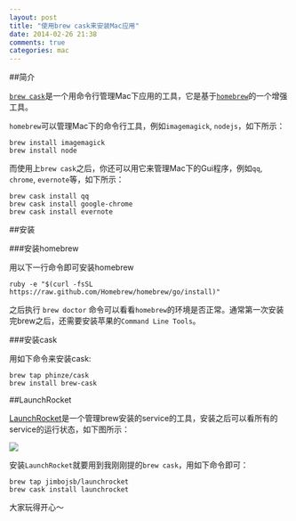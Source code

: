 ```yaml
---
layout: post
title: "使用brew cask来安装Mac应用"
date: 2014-02-26 21:38
comments: true
categories: mac
---
```


##简介

[`brew cask`](https://github.com/phinze/homebrew-cask)是一个用命令行管理Mac下应用的工具，它是基于[`homebrew`](http://brew.sh/)的一个增强工具。

`homebrew`可以管理Mac下的命令行工具，例如`imagemagick`, `nodejs`，如下所示：

```
brew install imagemagick
brew install node

```

而使用上`brew cask`之后，你还可以用它来管理Mac下的Gui程序，例如`qq`, `chrome`, `evernote`等，如下所示：

```
brew cask install qq
brew cask install google-chrome
brew cask install evernote

```

##安装

###安装homebrew

用以下一行命令即可安装homebrew
```
ruby -e "$(curl -fsSL https://raw.github.com/Homebrew/homebrew/go/install)"
```

之后执行 `brew doctor` 命令可以看看`homebrew`的环境是否正常。通常第一次安装完brew之后，还需要安装苹果的`Command Line Tools`。


###安装cask

用如下命令来安装cask:

```
brew tap phinze/cask
brew install brew-cask
```

##LaunchRocket

[LaunchRocket](https://github.com/jimbojsb/launchrocket)是一个管理brew安装的service的工具，安装之后可以看所有的service的运行状态，如下图所示：

![](https://raw2.github.com/jimbojsb/launchrocket/master/screenshots/LaunchRocket.png)

安装`LaunchRocket`就要用到我刚刚提的`brew cask`，用如下命令即可：

```
brew tap jimbojsb/launchrocket
brew cask install launchrocket
```

大家玩得开心～